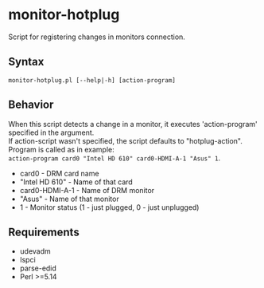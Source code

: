 # monitor-hotplug

Script for registering changes in monitors connection.

## Syntax
`monitor-hotplug.pl [--help|-h] [action-program]`

## Behavior
When this script detects a change in a monitor, it executes 'action-program' specified in the argument.  
If action-script wasn't specified, the script defaults to "hotplug-action".  
Program is called as in example:  
`action-program card0 "Intel HD 610" card0-HDMI-A-1 "Asus" 1`.

- card0 - DRM card name
- "Intel HD 610" - Name of that card
- card0-HDMI-A-1 - Name of DRM monitor
- "Asus" - Name of that monitor
- 1 - Monitor status (1 - just plugged, 0 - just unplugged)

## Requirements
- udevadm
- lspci
- parse-edid
- Perl >=5.14